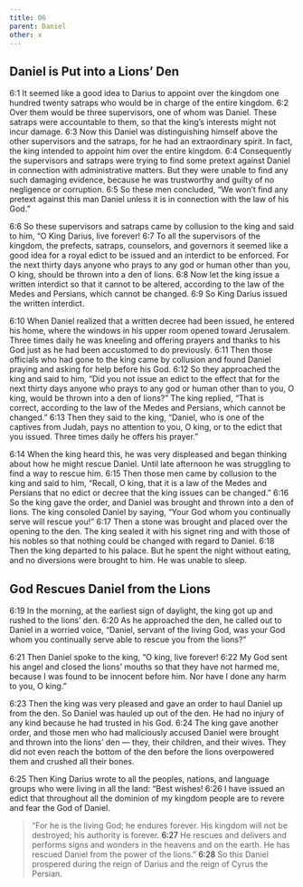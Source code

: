 ```yaml
---
title: 06
parent: Daniel
other: x
---
```


## Daniel is Put into a Lions’ Den

<a name="6:1">6:1</a> It seemed like a good idea to Darius to appoint over the kingdom one hundred twenty satraps who would be in charge of the entire kingdom. <a name="6:2">6:2</a> Over them would be three supervisors, one of whom was Daniel. These satraps were accountable to them, so that the king’s interests might not incur damage. <a name="6:3">6:3</a> Now this Daniel was distinguishing himself above the other supervisors and the satraps, for he had an extraordinary spirit. In fact, the king intended to appoint him over the entire kingdom. <a name="6:4">6:4</a> Consequently the supervisors and satraps were trying to find some pretext against Daniel in connection with administrative matters. But they were unable to find any such damaging evidence, because he was trustworthy and guilty of no negligence or corruption. <a name="6:5">6:5</a> So these men concluded, “We won’t find any pretext against this man Daniel unless it is in connection with the law of his God.”

<a name="6:6">6:6</a> So these supervisors and satraps came by collusion to the king and said to him, “O King Darius, live forever! <a name="6:7">6:7</a> To all the supervisors of the kingdom, the prefects, satraps, counselors, and governors it seemed like a good idea for a royal edict to be issued and an interdict to be enforced. For the next thirty days anyone who prays to any god or human other than you, O king, should be thrown into a den of lions. <a name="6:8">6:8</a> Now let the king issue a written interdict so that it cannot to be altered, according to the law of the Medes and Persians, which cannot be changed. <a name="6:9">6:9</a> So King Darius issued the written interdict.

<a name="6:10">6:10</a> When Daniel realized that a written decree had been issued, he entered his home, where the windows in his upper room opened toward Jerusalem. Three times daily he was kneeling and offering prayers and thanks to his God just as he had been accustomed to do previously. <a name="6:11">6:11</a> Then those officials who had gone to the king came by collusion and found Daniel praying and asking for help before his God. <a name="6:12">6:12</a> So they approached the king and said to him, “Did you not issue an edict to the effect that for the next thirty days anyone who prays to any god or human other than to you, O king, would be thrown into a den of lions?” The king replied, “That is correct, according to the law of the Medes and Persians, which cannot be changed.” <a name="6:13">6:13</a> Then they said to the king, “Daniel, who is one of the captives from Judah, pays no attention to you, O king, or to the edict that you issued. Three times daily he offers his prayer.”

<a name="6:14">6:14</a> When the king heard this, he was very displeased and began thinking about how he might rescue Daniel. Until late afternoon he was struggling to find a way to rescue him. <a name="6:15">6:15</a> Then those men came by collusion to the king and said to him, “Recall, O king, that it is a law of the Medes and Persians that no edict or decree that the king issues can be changed.” <a name="6:16">6:16</a> So the king gave the order, and Daniel was brought and thrown into a den of lions. The king consoled Daniel by saying, “Your God whom you continually serve will rescue you!” <a name="6:17">6:17</a> Then a stone was brought and placed over the opening to the den. The king sealed it with his signet ring and with those of his nobles so that nothing could be changed with regard to Daniel. <a name="6:18">6:18</a> Then the king departed to his palace. But he spent the night without eating, and no diversions were brought to him. He was unable to sleep.

## God Rescues Daniel from the Lions

<a name="6:19">6:19</a> In the morning, at the earliest sign of daylight, the king got up and rushed to the lions’ den. <a name="6:20">6:20</a> As he approached the den, he called out to Daniel in a worried voice, “Daniel, servant of the living God, was your God whom you continually serve able to rescue you from the lions?”

<a name="6:21">6:21</a> Then Daniel spoke to the king, “O king, live forever! <a name="6:22">6:22</a> My God sent his angel and closed the lions’ mouths so that they have not harmed me, because I was found to be innocent before him. Nor have I done any harm to you, O king.”

<a name="6:23">6:23</a> Then the king was very pleased and gave an order to haul Daniel up from the den. So Daniel was hauled up out of the den. He had no injury of any kind because he had trusted in his God. <a name="6:24">6:24</a> The king gave another order, and those men who had maliciously accused Daniel were brought and thrown into the lions’ den — they, their children, and their wives. They did not even reach the bottom of the den before the lions overpowered them and crushed all their bones.

<a name="6:25">6:25</a> Then King Darius wrote to all the peoples, nations, and language groups who were living in all the land: “Best wishes! <a name="6:26">6:26</a> I have issued an edict that throughout all the dominion of my kingdom people are to revere and fear the God of Daniel.

> “For he is the living God;
> he endures forever.
> His kingdom will not be destroyed;
> his authority is forever.
> <a name="6:27">6:27</a> He rescues and delivers
> and performs signs and wonders
> in the heavens and on the earth.
> He has rescued Daniel from the power of the lions.”
> <a name="6:28">6:28</a> So this Daniel prospered during the reign of Darius and the reign of Cyrus the Persian.
